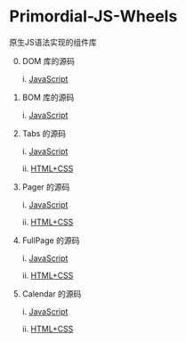 # Primordial-JS-Wheels
原生JS语法实现的组件库

0. DOM 库的源码

    i. [JavaScript](https://github.com/zrh617/Primordial-JS-Wheels/blob/main/lib/dom/index.js)
    
1. BOM 库的源码

    i. [JavaScript](https://github.com/zrh617/Primordial-JS-Wheels/blob/main/lib/bom/index.js)
    
3. Tabs 的源码

    i. [JavaScript](https://github.com/zrh617/Primordial-JS-Wheels/blob/main/lib/tabs/index.js)
   
    ii. [HTML+CSS](https://github.com/zrh617/Primordial-JS-Wheels/blob/main/demos/tabs.html)
    
4. Pager 的源码

    i. [JavaScript](https://github.com/zrh617/Primordial-JS-Wheels/blob/main/lib/pager/index.js)
  
    ii. [HTML+CSS](https://github.com/zrh617/Primordial-JS-Wheels/blob/main/demos/pager.html)
    
5. FullPage 的源码 

    i. [JavaScript](https://github.com/zrh617/Primordial-JS-Wheels/blob/main/lib/fullpage/index.js)
    
    ii. [HTML+CSS](https://github.com/zrh617/Primordial-JS-Wheels/blob/main/demos/fullpage.html)
    
6. Calendar 的源码     

    i. [JavaScript](https://github.com/zrh617/Primordial-JS-Wheels/blob/main/lib/calendar/index.js)

    ii. [HTML+CSS](https://github.com/zrh617/Primordial-JS-Wheels/blob/main/demos/calendar.html)